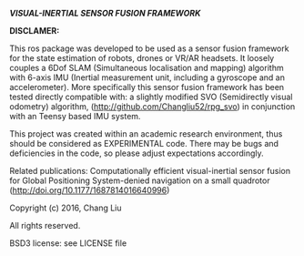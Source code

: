***VISUAL-INERTIAL SENSOR FUSION FRAMEWORK***

**DISCLAMER:**

This ros package was developed to be used as a sensor fusion framework for the state estimation of robots, drones or VR/AR headsets.
It loosely couples a 6Dof SLAM (Simultaneous localisation and mapping) algorithm with 6-axis IMU (Inertial measurement unit, including a gyroscope and an accelerometer).
More specifically this sensor fusion framework has been tested directly compatible with:
	a slightly modified SVO (Semidirectly visual odometry) algorithm, (http://github.com/Changliu52/rpg_svo)
	in conjunction with an Teensy based IMU system.

This project was created within an academic research environment, thus should be considered as EXPERIMENTAL code. There may be bugs and deficiencies in the code, so please adjust expectations accordingly.

Related publications:
	Computationally efficient visual-inertial sensor fusion for Global Positioning System-denied navigation on a small quadrotor (http://doi.org/10.1177/1687814016640996)

Copyright (c) 2016, Chang Liu

All rights reserved.

BSD3 license: see LICENSE file
